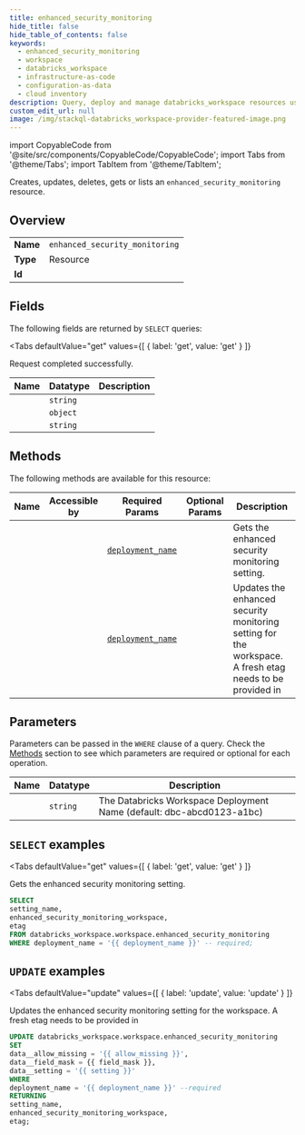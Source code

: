 ```yaml
--- 
title: enhanced_security_monitoring
hide_title: false
hide_table_of_contents: false
keywords:
  - enhanced_security_monitoring
  - workspace
  - databricks_workspace
  - infrastructure-as-code
  - configuration-as-data
  - cloud inventory
description: Query, deploy and manage databricks_workspace resources using SQL
custom_edit_url: null
image: /img/stackql-databricks_workspace-provider-featured-image.png
---
```


import CopyableCode from '@site/src/components/CopyableCode/CopyableCode';
import Tabs from '@theme/Tabs';
import TabItem from '@theme/TabItem';

Creates, updates, deletes, gets or lists an <code>enhanced_security_monitoring</code> resource.

## Overview
<table><tbody>
<tr><td><b>Name</b></td><td><code>enhanced_security_monitoring</code></td></tr>
<tr><td><b>Type</b></td><td>Resource</td></tr>
<tr><td><b>Id</b></td><td><CopyableCode code="databricks_workspace.workspace.enhanced_security_monitoring" /></td></tr>
</tbody></table>

## Fields

The following fields are returned by `SELECT` queries:

<Tabs
    defaultValue="get"
    values={[
        { label: 'get', value: 'get' }
    ]}
>
<TabItem value="get">

Request completed successfully.

<table>
<thead>
    <tr>
    <th>Name</th>
    <th>Datatype</th>
    <th>Description</th>
    </tr>
</thead>
<tbody>
<tr>
    <td><CopyableCode code="setting_name" /></td>
    <td><code>string</code></td>
    <td></td>
</tr>
<tr>
    <td><CopyableCode code="enhanced_security_monitoring_workspace" /></td>
    <td><code>object</code></td>
    <td></td>
</tr>
<tr>
    <td><CopyableCode code="etag" /></td>
    <td><code>string</code></td>
    <td></td>
</tr>
</tbody>
</table>
</TabItem>
</Tabs>

## Methods

The following methods are available for this resource:

<table>
<thead>
    <tr>
    <th>Name</th>
    <th>Accessible by</th>
    <th>Required Params</th>
    <th>Optional Params</th>
    <th>Description</th>
    </tr>
</thead>
<tbody>
<tr>
    <td><a href="#get"><CopyableCode code="get" /></a></td>
    <td><CopyableCode code="select" /></td>
    <td><a href="#parameter-deployment_name"><code>deployment_name</code></a></td>
    <td></td>
    <td>Gets the enhanced security monitoring setting.</td>
</tr>
<tr>
    <td><a href="#update"><CopyableCode code="update" /></a></td>
    <td><CopyableCode code="update" /></td>
    <td><a href="#parameter-deployment_name"><code>deployment_name</code></a></td>
    <td></td>
    <td>Updates the enhanced security monitoring setting for the workspace. A fresh etag needs to be provided in</td>
</tr>
</tbody>
</table>

## Parameters

Parameters can be passed in the `WHERE` clause of a query. Check the [Methods](#methods) section to see which parameters are required or optional for each operation.

<table>
<thead>
    <tr>
    <th>Name</th>
    <th>Datatype</th>
    <th>Description</th>
    </tr>
</thead>
<tbody>
<tr id="parameter-deployment_name">
    <td><CopyableCode code="deployment_name" /></td>
    <td><code>string</code></td>
    <td>The Databricks Workspace Deployment Name (default: dbc-abcd0123-a1bc)</td>
</tr>
</tbody>
</table>

## `SELECT` examples

<Tabs
    defaultValue="get"
    values={[
        { label: 'get', value: 'get' }
    ]}
>
<TabItem value="get">

Gets the enhanced security monitoring setting.

```sql
SELECT
setting_name,
enhanced_security_monitoring_workspace,
etag
FROM databricks_workspace.workspace.enhanced_security_monitoring
WHERE deployment_name = '{{ deployment_name }}' -- required;
```
</TabItem>
</Tabs>


## `UPDATE` examples

<Tabs
    defaultValue="update"
    values={[
        { label: 'update', value: 'update' }
    ]}
>
<TabItem value="update">

Updates the enhanced security monitoring setting for the workspace. A fresh etag needs to be provided in

```sql
UPDATE databricks_workspace.workspace.enhanced_security_monitoring
SET 
data__allow_missing = '{{ allow_missing }}',
data__field_mask = {{ field_mask }},
data__setting = '{{ setting }}'
WHERE 
deployment_name = '{{ deployment_name }}' --required
RETURNING
setting_name,
enhanced_security_monitoring_workspace,
etag;
```
</TabItem>
</Tabs>
